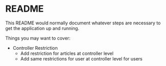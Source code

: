 # README

This README would normally document whatever steps are necessary to get the
application up and running.

Things you may want to cover:

- Controller Restriction
    - Add restriction for articles at controller level
    - Add same restrictions for user at controller level for users






 